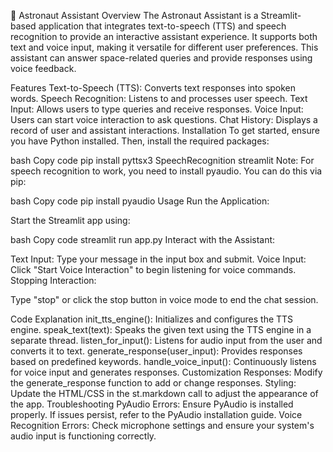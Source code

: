 
🚀 Astronaut Assistant
Overview
The Astronaut Assistant is a Streamlit-based application that integrates text-to-speech (TTS) and speech recognition to provide an interactive assistant experience. It supports both text and voice input, making it versatile for different user preferences. This assistant can answer space-related queries and provide responses using voice feedback.

Features
Text-to-Speech (TTS): Converts text responses into spoken words.
Speech Recognition: Listens to and processes user speech.
Text Input: Allows users to type queries and receive responses.
Voice Input: Users can start voice interaction to ask questions.
Chat History: Displays a record of user and assistant interactions.
Installation
To get started, ensure you have Python installed. Then, install the required packages:

bash
Copy code
pip install pyttsx3 SpeechRecognition streamlit
Note: For speech recognition to work, you need to install pyaudio. You can do this via pip:

bash
Copy code
pip install pyaudio
Usage
Run the Application:

Start the Streamlit app using:

bash
Copy code
streamlit run app.py
Interact with the Assistant:

Text Input: Type your message in the input box and submit.
Voice Input: Click "Start Voice Interaction" to begin listening for voice commands.
Stopping Interaction:

Type "stop" or click the stop button in voice mode to end the chat session.

Code Explanation
init_tts_engine(): Initializes and configures the TTS engine.
speak_text(text): Speaks the given text using the TTS engine in a separate thread.
listen_for_input(): Listens for audio input from the user and converts it to text.
generate_response(user_input): Provides responses based on predefined keywords.
handle_voice_input(): Continuously listens for voice input and generates responses.
Customization
Responses: Modify the generate_response function to add or change responses.
Styling: Update the HTML/CSS in the st.markdown call to adjust the appearance of the app.
Troubleshooting
PyAudio Errors: Ensure PyAudio is installed properly. If issues persist, refer to the PyAudio installation guide.
Voice Recognition Errors: Check microphone settings and ensure your system's audio input is functioning correctly.
